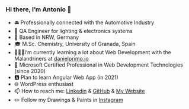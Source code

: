 ### Hi there, I’m Antonio 👋

- 🚘 Professionally connected with the Automotive Industry
- 💼 QA Engineer for lighting & electronics systems
- 📍 Based in NRW, Germany
- 🎓 M.Sc. Chemistry, University of Granada, Spain
- 👨🏼‍💻I’m currently learning a lot about Web Development with the Malandriners at [danielprimo.io](https://www.danielprimo.io/)
- 🔷 Microsoft Certified Professional in Web Development Technologies (since 2020)
- 🅰️ Plan to learn Angular Web App (in 2021)
- 🌐 WordPress enthusiast 
- 📫 How to reach me: [Linkedin](https://www.linkedin.com/in/antonio-manuel-arjona/) & [GitHub](https://twochemist.github.io/) & [My Website](https://antonioarjona.dev/)
- ✏️ Follow my Drawings & Paints in [Instagram](https://www.instagram.com/chemistautomotive/)
